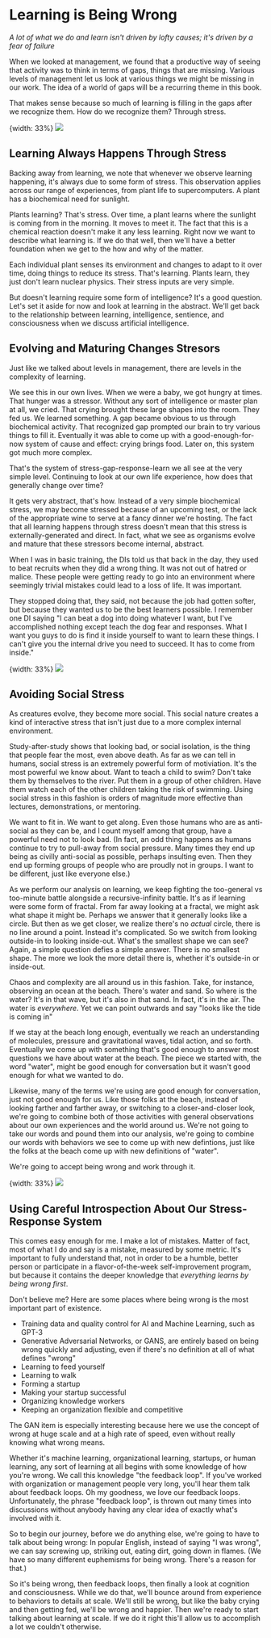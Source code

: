 # Learning is Being Wrong

*A lot of what we do and learn isn't driven by lofty causes; it's driven by a fear of failure*

When we looked at management, we found that a productive way of seeing that activity was to think in terms of gaps, things that are missing. Various levels of management let us look at various things we might be missing in our work. The idea of a world of gaps will be a recurring theme in this book.

That makes sense because so much of learning is filling in the gaps after we recognize them. How do we recognize them? Through stress.

{width: 33%}
![](resources/images/plants-learning.jpg)

## Learning Always Happens Through Stress

Backing away from learning, we note that whenever we observe learning happening, it's always due to some form of stress. This observation applies across our range of experiences, from plant life to supercomputers. A plant has a biochemical need for sunlight.

Plants learning? That's stress. Over time, a plant learns where the sunlight is coming from in the morning. It moves to meet it. The fact that this is a chemical reaction doesn't make it any less learning. Right now we want to describe what learning is. If we do that well, then we'll have a better foundation when we get to the how and why of the matter.

Each individual plant senses its environment and changes to adapt to it over time, doing things to reduce its stress. That's learning. Plants learn, they just don't learn nuclear physics. Their stress inputs are very simple.

But doesn't learning require some form of intelligence? It's a good question. Let's set it aside for now and look at learning in the abstract. We'll get back to the relationship between learning, intelligence, sentience, and consciousness when we discuss artificial intelligence.

## Evolving and Maturing Changes Stresors

Just like we talked about levels in management, there are levels in the complexity of learning.

We see this in our own lives. When we were a baby, we got hungry at times. That hunger was a stressor. Without any sort of intelligence or master plan at all, we cried. That crying brought these large shapes into the room. They fed us. We learned something. A gap became obvious to us through biochemical activity. That recognized gap prompted our brain to try various things to fill it. Eventually it was able to come up with a good-enough-for-now system of cause and effect: crying brings food. Later on, this system got much more complex.

That's the system of stress-gap-response-learn we all see at the very simple level. Continuing to look at our own life experience, how does that generally change over time?

It gets very abstract, that's how. Instead of a very simple biochemical stress, we may become stressed because of an upcoming test, or the lack of the appropriate wine to serve at a fancy dinner we're hosting. The fact that all learning happens through stress doesn't mean that this stress is externally-generated and direct. In fact, what we see as organisms evolve and mature that these stressors become internal, abstract.

When I was in basic training, the DIs told us that back in the day, they used to beat recruits when they did a wrong thing. It was not out of hatred or malice. These people were getting ready to go into an environment where seemingly trivial mistakes could lead to a loss of life. It was important.

They stopped doing that, they said, not because the job had gotten softer, but because they wanted us to be the best learners possible. I remember one DI saying "I can beat a dog into doing whatever I want, but I've accomplished nothing except teach the dog fear and responses. What I want you guys to do is find it inside yourself to want to learn these things. I can't give you the internal drive you need to succeed. It has to come from inside."

{width: 33%}
![](resources/images/fractal-circle.jpg)

## Avoiding Social Stress

As creatures evolve, they become more social. This social nature creates a kind of interactive stress that isn't just due to a more complex internal environment.

Study-after-study shows that looking bad, or social isolation, is the thing that people fear the most, even above death. As far as we can tell in humans, social stress is an extremely powerful form of motiviation. It's the most powerful we know about. Want to teach a child to swim? Don't take them by themselves to the river. Put them in a group of other children. Have them watch each of the other children taking the risk of swimming. Using social stress in this fashion is orders of magnitude more effective than lectures, demonstrations, or mentoring.

We want to fit in. We want to get along. Even those humans who are as anti-social as they can be, and I count myself among that group, have a powerful need not to look bad. (In fact, an odd thing happens as humans continue to try to pull-away from social pressure. Many times they end up being as civilly anti-social as possible, perhaps insulting even. Then they end up forming groups of people who are proudly not in groups. I want to be different, just like everyone else.)

As we perform our analysis on learning, we keep fighting the too-general vs too-minute battle alongside a recursive-infinity battle. It's as if learning were some form of fractal. From far away looking at a fractal, we might ask what shape it might be. Perhaps we answer that it generally looks like a circle. But then as we get closer, we realize there's no *actual* circle, there is no line around a point. Instead it's complicated. So we switch from looking outside-in to looking inside-out. What's the smallest shape we can see? Again, a simple question defies a simple answer. There is no smallest shape. The more we look the more detail there is, whether it's outside-in or inside-out.

Chaos and complexity are all around us in this fashion. Take, for instance, observing an ocean at the beach. There's water and sand. So where is the water? It's in that wave, but it's also in that sand. In fact, it's in the air. The water is *everywhere*. Yet we can point outwards and say "looks like the tide is coming in"

If we stay at the beach long enough, eventually we reach an understanding of molecules, pressure and gravitational waves, tidal action, and so forth. Eventually we come up with something that's good enough to answer most questions we have about water at the beach. The piece we started with, the word "water", might be good enough for conversation but it wasn't good enough for what we wanted to do.

Likewise, many of the terms we're using are good enough for conversation, just not good enough for us. Like those folks at the beach, instead of looking farther and farther away, or switching to a closer-and-closer look, we're going to combine both of those activities with general observations about our own experiences and the world around us. We're not going to take our words and pound them into our analysis, we're going to combine our words with behaviors we see to come up with new defintions, just like the folks at the beach come up with new definitions of "water".

We're going to accept being wrong and work through it.

{width: 33%}
![](resources/images/baby-girl-clipart.png)

## Using Careful Introspection About Our Stress-Response System

This comes easy enough for me. I make a lot of mistakes. Matter of fact, most of what I do and say is a mistake, measured by some metric. It's important to fully understand that, not in order to be a humble, better person or participate in a flavor-of-the-week self-improvement program, but because it contains the deeper knowledge that *everything learns by being wrong first*.

Don't believe me? Here are some places where being wrong is the most important part of existence.

- Training data and quality control for AI and Machine Learning, such as GPT-3
- Generative Adversarial Networks, or GANS, are entirely based on being wrong quickly and adjusting, even if there's no definition at all of what defines "wrong"
- Learning to feed yourself
- Learning to walk
- Forming a startup
- Making your startup successful
- Organizing knowledge workers
- Keeping an organization flexible and competitive

The GAN item is especially interesting because here we use the concept of wrong at huge scale and at a high rate of speed, even without really knowing what wrong means.

Whether it's machine learning, organizational learning, startups, or human learning, any sort of learning at all begins with some knowledge of how you're wrong. We call this knowledge "the feedback loop". If you've worked with organization or management people very long, you'll hear them talk about feedback loops. Oh my goodness, we love our feedback loops. Unfortunately, the phrase "feedback loop", is thrown out many times into discussions without anybody having any clear idea of exactly what's involved with it.  

So to begin our journey, before we do anything else, we're going to have to talk about being wrong: In popular English, instead of saying "I was wrong", we can say screwing up, striking out, eating dirt, going down in flames. (We have so many different euphemisms for being wrong. There's a reason for that.)

So it's being wrong, then feedback loops, then finally a look at cognition and consciousness. While we do that, we'll bounce around from experience to behaviors to details at scale. We'll still be wrong, but like the baby crying and then getting fed, we'll be wrong and happier. Then we're ready to start talking about learning at scale. If we do it right this'll allow us to accomplish a lot we couldn't otherwise.

